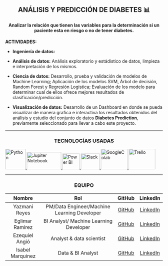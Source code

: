 <h2 align="center"> ANÁLISIS Y PREDICCIÓN DE DIABETES 📊 </h2>
<h4 align="center"> Analizar la relación que tienen las variables para la determinación si un paciente esta en riesgo o no de tener diabetes. </h4>

  **ACTIVIDADES:**
-  **Ingeniería de datos:** 

-	**Análisis de datos:**
Análisis exploratorio y estádistico de datos, limpieza e interpretación de los mismos. 

-	**Ciencia de datos:**
Desarrollo, prueba y validación de modelos de Machine Learning;
Aplicación de los modelos SVM, Árbol de decisión, Random Forest y Regresión Logistica;
Evaluación de los modelo para determinar cual de ellos ofrece mejores resultados de clasificación/predicción.

-	**Visualización de datos:**
Desarrollo de un Dashboard en donde se pueda visualizar de manera grafica e interactiva los resultados obtenidos del análisis y estudio del conjunto de datos **Diabetes Prediction**, previamente seleccionado para llevar a cabo este proyecto.



---

<h3 align="center"> TECNOLOGÍAS USADAS</h3>
<div class="Tecnologias" >
     <a href="https://www.python.org" target="_blank"> <img src="https://cdn.jsdelivr.net/gh/devicons/devicon@latest/icons/python/python-original.svg" alt="Python" width="65" height="65" margin-right:  100px /> <a href="https://jupyter.org" target="_blank"> <img src="https://cdn.jsdelivr.net/gh/devicons/devicon@latest/icons/jupyter/jupyter-original-wordmark.svg" alt="Jupiter Notebook" width="110" height="55"/> <a href="https://powerbi.microsoft.com/es-es/desktop/" target="_blank"> <img src="https://upload.wikimedia.org/wikipedia/commons/thumb/c/cf/New_Power_BI_Logo.svg/630px-New_Power_BI_Logo.svg.png" alt="Power BI" width="55" height="50"/>
     </a>
	  <a href="https://slack.com/intl/es-ec" target="_blank"> <img src="https://cdn.jsdelivr.net/gh/devicons/devicon@latest/icons/slack/slack-original.svg" alt="Slack" width="60" height="50"/>   
   <a href="https://colab.research.google.com/drive/1-AWeWhPvCTBX0KfMtgtMk10uPU05ihoA?usp=sharing" target="_blank"> <img src="https://upload.wikimedia.org/wikipedia/commons/thumb/d/d0/Google_Colaboratory_SVG_Logo.svg/1280px-Google_Colaboratory_SVG_Logo.svg.png" alt="GoogleColab" width="85" height="65"/>                   <a href="https://www.mysql.com/" target="_blank"> <img src="https://cdn.jsdelivr.net/gh/devicons/devicon@latest/icons/trello/trello-plain-wordmark.svg" alt="Trello" width="85" height="65"/>
	  </a>
   </div>


    
----
  
<h3 align="center">EQUIPO</h3>


|    Nombre        |   Rol         |   GitHub                                           |    LinkedIn               |
| :-----------:    | :-----------: | :------------------------------------------------: |:------------------------: |
|Yazmani Reyes     | PM/Data Engineer/Machine Learning Developer|[GitHub](https://github.com/YazmaniReyesH "GitHub") |[LinkedIn](https://www.linkedin.com/in/yazmani-reyes-hernandez/ "LinkedIn")|
|Eglimar Ramirez   | BI Analyst/ Machine Learning Developer|[GitHub](https://github.com/EglimarRamirez "GitHub")|[LinkedIn](https://www.linkedin.com/in/eglimar-mercedes-ram%C3%ADrez-ing/ "LinkedIn")
|Ezequiel Angió    | Analyst & data scientist|[GitHub](https://github.com/Eze-ar "GitHub")      |[LinkedIn](https://www.linkedin.com/in/ezeangio/ "LinkedIn")|
|Isabel Marquinez  | Data & BI Analyst|[GitHub](https://github.com/Chavelax "GitHub")      |[LinkedIn](https://www.linkedin.com/in/~isabel-marquinez-425444121/ "LinkedIn")|

